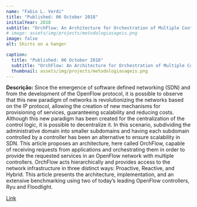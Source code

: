 ```yaml
---
name: "Fabio L. Verdi"
title: "Published: 06 October 2018"
initialYear: 2018
subtitle: "OrchFlow: An Architecture for Orchestration of Multiple Controllers in OpenFlow Networks"
# image: assets/img/projects/metodologiasageis.png
image: false
alt: Shirts on a hanger

caption:
  title: "Published: 06 October 2018"
  subtitle: "OrchFlow: An Architecture for Orchestration of Multiple Controllers in OpenFlow Networks"
  thumbnail: assets/img/projects/metodologiasageis.png
---
```

<p class="text-justify my-2">
<strong>Descrição:</strong> Since the emergence of software defined networking (SDN) and from the development of the OpenFlow protocol, it is possible to observe that this new paradigm of networks is revolutionizing the networks based on the IP protocol, allowing the creation of new mechanisms for provisioning of services, guaranteeing scalability and reducing costs. Although this new paradigm has been created for the centralization of the control logic, it is possible to decentralize it. In this scenario, subdividing the administrative domain into smaller subdomains and having each subdomain controlled by a controller has been an alternative to ensure scalability in SDN. This article proposes an architecture, here called OrchFlow, capable of receiving requests from applications and orchestrating them in order to provide the requested services in an OpenFlow network with multiple controllers. OrchFlow acts hierarchically and provides access to the network infrastructure in three distinct ways: Proactive, Reactive, and Hybrid. This article presents the architecture, implementation, and an extensive benchmarking using two of today’s leading OpenFlow controllers, Ryu and Floodlight.
</p>
<p class="text-justify">
<a target="_blank" href="https://link.springer.com/article/10.1007%2Fs10922-018-9476-x">Link</a>
</p>